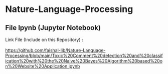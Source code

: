 # Nature-Language-Processing
## File Ipynb (Jupyter Notebook) 
Link File (Include on this Repository) : <br><br> https://github.com/faishal-lib/Nature-Language-Processing/blob/main/Toxic%20Comment%20detection%20and%20classification%20with%20the%20Naive%20Bayes%20Algorithm%20based%20on%20Website%20Application.ipynb
